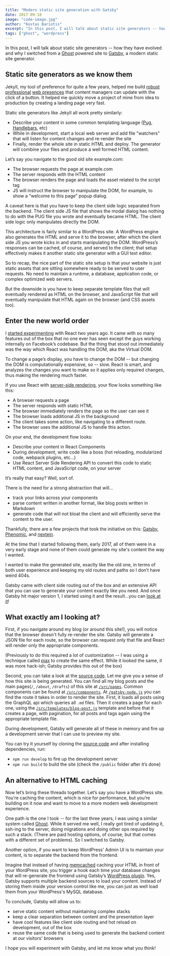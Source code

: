 ```yaml
---
title: "Modern static site generation with Gatsby"
date: 2017-09-18
image: "code-image.jpg"
author: "Kostas Bariotis"
excerpt: "In this post, I will talk about static site generators -- how they have evolved and why I switched from a Ghost powered site to Gatsby, a modern static site generator."
tags: ["ghost", "wordpress"]
---
```


In this post, I will talk about static site generators -- how they have evolved
and why I switched from a [Ghost](https://ghost.org) powered site to
[Gatsby](/), a modern static site generator.

## Static site generators as we know them

Jekyll, my tool of preference for quite a few years, helped me build
[robust](http://devastation.tv) [professional](http://devitconf.org)
[web presences](http://skgtech.io) that content managers can update with the
click of a button. It helped me quickly move a project of mine from idea to
production by creating a landing page very fast.

Static site generators like Jekyll all work pretty similarly:

- Describe your content in some common templating language ([Pug](http://pugjs.org),
  [Handlebars](http://handlebarsjs.com), etc)
- While in development, start a local web server and add file "watchers" that
  will listen for content changes and re-render the site
- Finally, render the whole site in static HTML and deploy. The generator will
  combine your files and produce a well formed HTML content.

Let’s say you navigate to the good old site example.com:

- The browser requests the page at example.com
- The server responds with the HTML content
- The browser renders the page and loads the asset related to the script tag
- JS will instruct the browser to manipulate the DOM, for example, to show a
  “welcome to this page” popup dialog.

A caveat here is that you have to keep the client side logic separated from the
backend. The client side JS file that shows the modal dialog has nothing to do
with the PUG file you wrote and eventually became HTML. The client side logic
only manipulates directly the DOM.

This architecture is fairly similar to a WordPress site. A WordPress engine also
generates the HTML and serve it to the browser, after which the client side JS
you wrote kicks in and starts manipulating the DOM. WordPress’s responses can be
cached, of course, and served to the client; that setup effectively makes it
another static site generator with a GUI text editor.

So to recap, the nice part of the static site setup is that your website is just
static assets that are sitting somewhere ready to be served to user requests. No
need to maintain a runtime, a database, application code, or complex optimized
web servers.

But the downside is you have to keep separate template files that will
eventually rendered as HTML on the browser, and JavaScript file that will
eventually manipulate that HTML again on the browser (and CSS assets too).

## Enter the new world order

I [started experimenting](https://kostasbariotis.com/hands-on-react-js/) with
React two years ago. It came with so many features out of the box that no one
ever has seen except the guys working internally on Facebook’s codebase. But the
thing that stood out immediately was the way which React was handling the DOM,
aka the Virtual DOM.

To change a page’s display, you have to change the DOM -- but changing the DOM
is computationally expensive, so -- slow. React is smart, and analyzes the
changes you want to make so it applies only required changes, thus making the
rendering much faster.

If you use React with
[server-side rendering](https://facebook.github.io/react/docs/react-dom-server.html),
your flow looks something like this:

- A browser requests a page
- The server responds with static HTML
- The browser immediately renders the page so the user can see it
- The browser loads additional JS in the background
- The client takes some action, like navigating to a different route.
- The browser uses the additional JS to handle this action.

On your end, the development flow looks:

- Describe your content in React Components
- During development, write code like a boss (hot reloading, modularized code,
  webpack plugins, etc...)
- Use React Server Side Rendering API to convert this code to static HTML
  content, and JavaScript code, on your server

It’s really that easy? Well, sort of.

There is the need for a strong abstraction that will…

- track your links across your components
- parse content written in another format, like blog posts written in Markdown
- generate code that will not bloat the client and will efficiently serve the
  content to the user.

Thankfully, there are a few projects that took the initiative on this:
[Gatsby](/), [Phenomic](https://phenomic.io), and
[nextein](https://nextein.now.sh).

At the time that I started following them, early 2017, all of them were in a
very early stage and none of them could generate my site's content the way I
wanted.

I wanted to make the generated site, exactly like the old one, in terms of both
user experience and keeping my old routes and paths so I don’t have weird 404s.

Gatsby came with client side routing out of the box and an extensive API that
you can use to generate your content exactly like you need. And once Gatsby
hit major version 1, I started using it and the result...you can
[look at it](https://kostasbariotis.com/)!

## What exactly am I looking at?

First, if you navigate around my blog (or around this site!), you will notice
that the browser doesn't fully re-render the site. Gatsby will generate a JSON
file for each route, so the browser can request only that file and React will
render only the appropriate components.

(Previously to do this required a lot of customization -- I was using a
technique called
[pjax](https://github.com/kbariotis/kostasbariotis.com__ghost-theme/blob/master/src/js/app.js#L11)
to create the same effect. While it looked the same, it was more hack-ish;
Gatsby provides this out of the box)

Second, you can take a look at the
[source code](https://github.com/kbariotis/kostasbariotis.com). Let me give you
a sense of how this site is being generated. You can find all my blog posts and
the main pages(`/`, `/about`, `/drafts`) of this site at
[`/src/pages`](https://github.com/kbariotis/kostasbariotis.com/tree/master/src/pages).
Common components can be found at
[`/src/components`](https://github.com/kbariotis/kostasbariotis.com/tree/master/src/components).
At
[`/gatsby-node.js`](https://github.com/kbariotis/kostasbariotis.com/tree/master/gatsby-node.js)
you can find the route it takes in order to render the site. First, it loads all
posts using the GraphQL api which queries all `.md` files. Then it creates a
page for each one, using the
[`/src/templates/blog-post.js`](https://github.com/kbariotis/kostasbariotis.com/tree/master/src/templates/blog-post.js)
template and before that it creates a page, with pagination, for all posts and
tags again using the appropriate template file.

During development, Gatsby will generate all of these in memory and fire up a
development server that I can use to preview my site.

You can try it yourself by cloning the
[source code](https://github.com/kbariotis/kostasbariotis.com) and after
installing dependencies, run:

- `npm run develop` to fire up the development server
- `npm run build` to build the site (check the `/public` folder after it’s done)

## An alternative to HTML caching

Now let’s bring these threads together. Let’s say you have a WordPress site.
You’re caching the content, which is nice for performance, but you’re building
on it now and want to move to a more modern web development experience.

One path is the one I took -- for the last three years, I was using a similar
system called [Ghost](https://ghost.org). While it served me well, I really got
tired of updating it, ssh-ing to the server, doing migrations and doing other
ops required by such a stack. (There are paid hosting options, of course, but
that comes with a different set of problems). So I switched to Gatsby.

Another option, if you want to keep WordPress' Admin UI is to maintain your
content, is to separate the backend from the frontend.

Imagine that instead of having [memcached](https://memcached.org/) caching your
HTML in front of your WordPress site, you trigger a hook each time your database
changes that will re-generate the frontend using Gatsby’s
[WordPress plugin](/packages/gatsby-source-wordpress/). Yes, Gatsby supports
multiple backend sources to load your content. Instead of storing them inside
your version control like me, you can just as well load them from your
WordPress's MySQL database.

To conclude, Gatsby will allow us to:

- serve static content without maintaining complex stacks
- keep a clear separation between content and the presentation layer
- have cool features like client side routing and hot reload on development, out
  of the box
- reuse the same code that is being used to generate the backend content at our
  visitors' browsers

I hope you will experiment with Gatsby, and let me know what you think!
